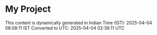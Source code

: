 # My Project

This content is dynamically generated in Indian Time (IST): 2025-04-04 08:08:11 IST
Converted to UTC: 2025-04-04 02:38:11 UTC
